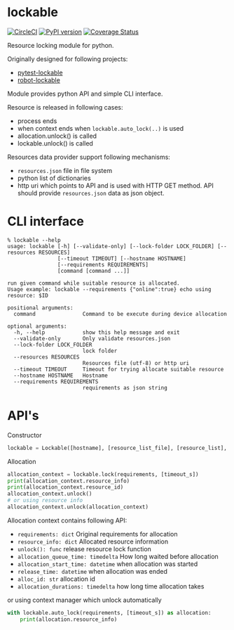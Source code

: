 # lockable

[![CircleCI](https://circleci.com/gh/jupe/py-lockable/tree/master.svg?style=svg)](https://circleci.com/gh/jupe/py-lockable/tree/master)
[![PyPI version](https://badge.fury.io/py/lockable.svg)](https://pypi.org/project/lockable/)
[![Coverage Status](https://coveralls.io/repos/github/jupe/pytest-lockable/badge.svg)](https://coveralls.io/github/jupe/py-lockable)

Resource locking module for python.

Originally designed for following projects:
* [pytest-lockable](https://github.com/jupe/pytest-lockable)
* [robot-lockable](https://github.com/jupe/robot-lockable)


Module provides python API and simple CLI interface.

Resource is released in following cases:
* process ends
* when context ends when `lockable.auto_lock(..)` is used
* allocation.unlock() is called
* lockable.unlock(<allocation>) is called

Resources data provider support following mechanisms:
* `resources.json` file in file system
* python list of dictionaries
* http uri which points to API and is used with HTTP GET method. API should provide `resources.json` data as json object.

# CLI interface

```
% lockable --help
usage: lockable [-h] [--validate-only] [--lock-folder LOCK_FOLDER] [--resources RESOURCES]
                [--timeout TIMEOUT] [--hostname HOSTNAME]
                [--requirements REQUIREMENTS]
                [command [command ...]]

run given command while suitable resource is allocated.
Usage example: lockable --requirements {"online":true} echo using resource: $ID

positional arguments:
  command               Command to be execute during device allocation

optional arguments:
  -h, --help            show this help message and exit
  --validate-only       Only validate resources.json
  --lock-folder LOCK_FOLDER
                        lock folder
  --resources RESOURCES
                        Resources file (utf-8) or http uri
  --timeout TIMEOUT     Timeout for trying allocate suitable resource
  --hostname HOSTNAME   Hostname
  --requirements REQUIREMENTS
                        requirements as json string

```

# API's

Constructor
```python
lockable = Lockable([hostname], [resource_list_file], [resource_list], [lock_folder])
```

Allocation
```python
allocation_context = lockable.lock(requirements, [timeout_s])
print(allocation_context.resource_info)
print(allocation_context.resource_id)
allocation_context.unlock()
# or using resource info
allocation_context.unlock(allocation_context)
```

Allocation context contains following API:
* `requirements: dict` Original requirements for allocation
* `resource_info: dict` Allocated resource information
* `unlock(): func`  release resource lock function
* `allocation_queue_time: timedelta` How long waited before allocation
* `allocation_start_time: datetime` when allocation was started
* `release_time: datetime` when allocation was ended
* `alloc_id: str` allocation id
* `allocation_durations: timedelta` how long time allocation takes

or using context manager which unlock automatically
```python
with lockable.auto_lock(requirements, [timeout_s]) as allocation:
    print(allocation.resource_info)
```
